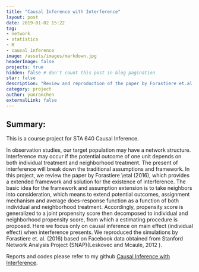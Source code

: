 ```yaml
---
title: "Causal Inference with Interference"
layout: post
date: 2019-01-02 15:22
tag:
- network
- statistics
- R
- causal inference
image: /assets/images/markdown.jpg
headerImage: false
projects: true
hidden: false # don't count this post in blog pagination
star: false
description: "Review and reproduction of the paper by Forastiere et.al., including a introduction of the extended framework and simulations."
category: project
author: yunranchen
externalLink: false
---
```



## Summary:


This is a course project for STA 640 Causal Inference. 

In observation studies, our target population may have a network structure. Interference may occur if the potential outcome of one unit depends on both individual treatment and neighborhood treatment. The present of interference will break down the traditional assumptions and framework. In this project, we review the paper by Forastiere \etal (2016), which provides a extended framework and solution for the existence of interference. The basic idea for the framework and assumption extension is to take neighbors into consideration, which means to extend potential outcomes, assignment mechanism and average does-response function as a function of both individual and neighborhood treatment. Accordingly, propensity score is generalized to a joint propensity score then decomposed to individual and neighborhood propensity score, from which a estimating procedure is proposed. Here we focus only on causal inference on main effect (individual effect) when interference presents. We reproduced the simulations by Forastiere et. al. (2016) based on Facebook data obtained from Stanford Network Analysis Project (SNAP)(Leskovec and Mcaule, 2012 ).


Reports and codes please refer to my github <a href="https://github.com/YunranChen/Interference_in_CI">Causal Inference with Interference</a>.
